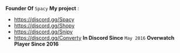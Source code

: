 **Founder Of** `Spacy`
**My project** :
- https://discord.gg/Spacy
- https://discord.gg/Shopy
- https://discord.gg/Snipy
- https://discord.gg/Converty
**In Discord Since** `May 2016`
**Overwatch Player Since 2016**
